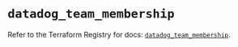 # `datadog_team_membership`

Refer to the Terraform Registry for docs: [`datadog_team_membership`](https://registry.terraform.io/providers/datadog/datadog/3.55.0/docs/resources/team_membership).
